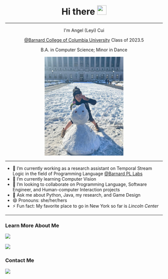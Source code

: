 <h1 align="center">Hi there <img src="https://raw.githubusercontent.com/MartinHeinz/MartinHeinz/master/wave.gif" height="30px" width="30px"></h1>

<hr>

<p align="center">I'm Angel (Leyi) Cui</p>
<p align="center"><a href="https://barnard.edu/">@Barnard College of Columbia University</a> Class of 2023.5</p>
<p align="center"> B.A. in Computer Science; Minor in Dance</p>

<p align="center">
  <img src="pic_cu.JPG" width="50%" height="50%">
</p>

<hr>

- 🔭 I’m currently working as a research assistant on Temporal Stream Logic in the field of Programming Language <a href="https://github.com/Barnard-PL-Labs">@Barnard PL Labs</a> 
- 🌱 I’m currently learning Computer Vision
- 👯 I’m looking to collaborate on Programming Language, Software Engineer, and Human-computer Interaction projects
- 💬 Ask me about Python, Java, my research, and Game Design
- 😄 Pronouns: she/her/hers
- ⚡ Fun fact: My favorite place to go in New York so far is *Lincoln Center*

---

### Learn More About Me

<a href="https://www.linkedin.com/in/angelc-leyi/" target="_blank" rel="noopener noreferrer"><img src="https://img.shields.io/badge/LinkedIn-0077B5?style=for-the-badge&logo=linkedin&logoColor=white"></a>

<a href="https://leyicui-angel.github.io/" target="_blank" rel="noopener noreferrer"><img src="https://img.shields.io/badge/Personal%20Website-Angel%20Cui-important?style=for-the-badge"></a>

<h3>Contact Me</h3>

<a href="mailto:angelcui4work@gmail.com" target="_blank" rel="noopener noreferrer"><img src="https://img.shields.io/badge/Gmail-D14836?style=for-the-badge&logo=gmail&logoColor=white"/></a>
